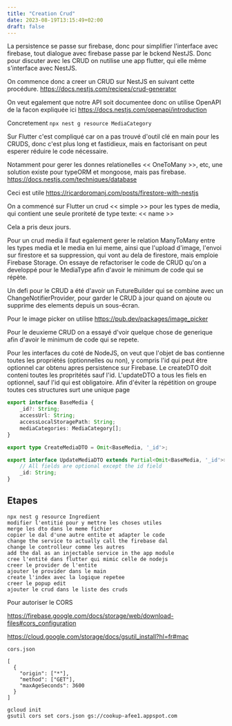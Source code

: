 ```yaml
---
title: "Creation Crud"
date: 2023-08-19T13:15:49+02:00
draft: false
---
```


La persistence se passe sur firebase, donc pour simplifier
l'interface avec firebase, tout dialogue avec firebase
passe par le bckend NestJS. Donc pour discuter avec
les CRUD on nutilise une app flutter, qui elle
même s'interface avec NestJS.

On commence donc a creer un CRUD sur NestJS en suivant
cette procédure. https://docs.nestjs.com/recipes/crud-generator

On veut egalement que notre API soit documentee donc
on utilise OpenAPI de la facon expliquée ici
https://docs.nestjs.com/openapi/introduction

Concretement `npx nest g resource MediaCategory`

Sur Flutter c'est compliqué car on a pas trouvé d'outil
clé en main pour les CRUDS, donc c'est plus long et fastidieux,
mais en factorisant on peut esperer réduire le code nécessaire.

Notamment pour gerer les donnes relationelles << OneToMany >>,
etc, une solution
existe pour typeORM et mongoose, mais pas firebase.
https://docs.nestjs.com/techniques/database

Ceci est utile https://ricardoromanj.com/posts/firestore-with-nestjs

On a commencé sur Flutter un crud << simple >> pour les types de
media, qui contient une seule proriteté de type texte: << name >>

Cela a pris deux jours.

Pour un crud media il faut egalement gerer le relation 
ManyToMany entre les types media et le media en lui
meme, ainsi que l'upload d'image, l'envoi sur firestore
et sa suppression, qui vont au dela de firestore, mais
emploie Firebase Storage. On essaye de refactoriser
le code de CRUD qu'on a developpé pour le MediaType
afin d'avoir le minimum de code qui se répète.

Un defi pour le CRUD a été d'avoir un FutureBuilder qui 
se combine avec un ChangeNotifierProvider, pour garder le 
CRUD à jour quand on ajoute ou supprime des elements depuis
un sous-écran.

Pour le image picker on utilise https://pub.dev/packages/image_picker

Pour le deuxieme CRUD on a essayé d'voir quelque chose de 
generique afin d'avoir le minimum de code qui se repete.

Pour les interfaces du coté de NodeJS, on veut que l'objet
de bas contienne toutes les propriétés (optionnelles ou non),
y compris l'id qui peut être optionnel car obtenu apres
persistence sur Firebase.
Le createDTO doit conteni toutes les propritétés sauf l'id.
L'updateDTO a tous les fiels en optionnel, sauf l'id qui
est obligatoire. Afin d'éviter la répétition on groupe
toutes ces structures surt une unique page

```typescript
export interface BaseMedia {
    _id?: String;
    accessUrl: String;
    accessLocalStoragePath: String;
    mediaCategories: MediaCategory[];
}

export type CreateMediaDTO = Omit<BaseMedia, '_id'>;

export interface UpdateMediaDTO extends Partial<Omit<BaseMedia, '_id'>> {
    // All fields are optional except the id field
    _id: String;
}
```

Etapes
---

```
npx nest g resource Ingredient
modifier l'entitié pour y mettre les choses utiles
merge les dto dans le meme fichier
copier le dal d'une autre entite et adapter le code
change the service to actually call the firebase dal
change le controlleur comme les autres
add the dal as an injectable service in the app module
cree l'entité dans flutter qui mimic celle de nodejs
creer le provider de l'entite
ajouter le provider dans le main
create l'index avec la logique repetee
creer le popup edit
ajouter le crud dans le liste des cruds
```

Pour autoriser le CORS

https://firebase.google.com/docs/storage/web/download-files#cors_configuration

https://cloud.google.com/storage/docs/gsutil_install?hl=fr#mac

```
cors.json

[
  {
    "origin": ["*"],
    "method": ["GET"],
    "maxAgeSeconds": 3600
  }
]

gcloud init
gsutil cors set cors.json gs://cookup-afee1.appspot.com
```
